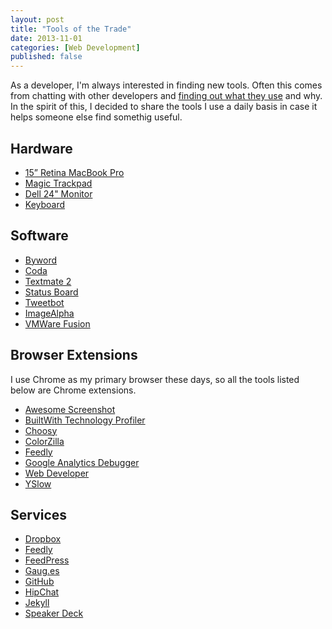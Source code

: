 ```yaml
---
layout: post
title: "Tools of the Trade"
date: 2013-11-01
categories: [Web Development]
published: false
---
```

As a developer, I'm always interested in finding new tools. Often this comes from chatting with other developers and [finding out what they use](http://carpeaqua.com/2013/10/27/my-ultimate-developer-and-power-users-tool-list-for-os-x-2013-edition-/) and why. In the spirit of this, I decided to share the tools I use a daily basis in case it helps someone else find somethig useful.<!-- more -->

## Hardware

- [15” Retina MacBook Pro](http://www.apple.com/macbook-pro/)
- [Magic Trackpad](http://www.apple.com/magictrackpad/)
- [Dell 24" Monitor]()
- [Keyboard]()

## Software

- [Byword](http://bywordapp.com/)
- [Coda](http://panic.com/coda/)
- [Textmate 2](https://github.com/textmate/textmate)
- [Status Board](http://panic.com/statusboard/)
- [Tweetbot](http://tapbots.com/software/)
- [ImageAlpha](http://pngmini.com/)
- [VMWare Fusion](http://www.vmware.com/products/fusion)

## Browser Extensions

I use Chrome as my primary browser these days, so all the tools listed below are Chrome extensions.

- [Awesome Screenshot](https://chrome.google.com/webstore/detail/awesome-screenshot-captur/alelhddbbhepgpmgidjdcjakblofbmce)
- [BuiltWith Technology Profiler](https://chrome.google.com/webstore/detail/builtwith-technology-prof/dapjbgnjinbpoindlpdmhochffioedbn)
- [Choosy](https://chrome.google.com/webstore/detail/choosy/baecahhpgcpccohoeipmdkkbemhjhfmc)
- [ColorZilla](https://chrome.google.com/webstore/detail/colorzilla/bhlhnicpbhignbdhedgjhgdocnmhomnp)
- [Feedly](https://chrome.google.com/webstore/detail/feedly-news-blogs-and-you/hipbfijinpcgfogaopmgehiegacbhmob)
- [Google Analytics Debugger](https://chrome.google.com/webstore/detail/google-analytics-debugger/jnkmfdileelhofjcijamephohjechhna)
- [Web Developer](http://chrispederick.com/work/web-developer/)
- [YSlow](https://chrome.google.com/webstore/detail/yslow/ninejjcohidippngpapiilnmkgllmakh)

## Services

- [Dropbox](https://www.dropbox.com)
- [Feedly](http://cloud.feedly.com/)
- [FeedPress](http://feedpress.it/)
- [Gaug.es](http://get.gaug.es)
- [GitHub](https://github.com/)
- [HipChat](http://hipchat.com)
- [Jekyll](http://jekyllrb.com/)
- [Speaker Deck](https://speakerdeck.com/)